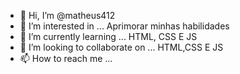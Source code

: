 - 👋 Hi, I’m @matheus412
- 👀 I’m interested in ... Aprimorar minhas habilidades
- 🌱 I’m currently learning ... HTML, CSS E JS
- 💞️ I’m looking to collaborate on ...  HTML,CSS E JS
- 📫 How to reach me ...

<!---
matheus412/matheus412 is a ✨ special ✨ repository because its `README.md` (this file) appears on your GitHub profile.
You can click the Preview link to take a look at your changes.
--->
